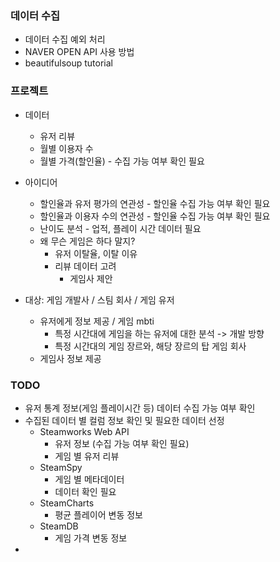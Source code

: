 ### 데이터 수집
- 데이터 수집 예외 처리
- NAVER OPEN API 사용 방법
- beautifulsoup tutorial

### 프로젝트
- 데이터
	- 유저 리뷰
	- 월별 이용자 수
	- 월별 가격(할인율) - 수집 가능 여부 확인 필요
- 아이디어
	- 할인율과 유저 평가의 연관성 - 할인율 수집 가능 여부 확인 필요
	- 할인율과 이용자 수의 연관성 - 할인율 수집 가능 여부 확인 필요
	- 난이도 분석 - 업적, 플레이 시간 데이터 필요
	- 왜 무슨 게임은 하다 말지?
		- 유저 이탈율, 이탈 이유
		- 리뷰 데이터 고려
			- 게임사 제안

- 대상: 게임 개발사 / 스팀 회사 / 게임 유저
	- 유저에게 정보 제공 / 게임 mbti
		- 특정 시간대에 게임을 하는 유저에 대한 분석 -> 개발 방향 
		- 특정 시간대의 게임 장르와, 해당 장르의 탑 게임 회사
	- 게임사 정보 제공

### TODO
- 유저 통계 정보(게임 플레이시간 등) 데이터 수집 가능 여부 확인
- 수집된 데이터 별 컬럼 정보 확인 및 필요한 데이터 선정
	- Steamworks Web API
		- 유저 정보 (수집 가능 여부 확인 필요)
		- 게임 별 유저 리뷰
	- SteamSpy
		- 게임 별 메타데이터
		- 데이터 확인 필요
	- SteamCharts
		- 평균 플레이어 변동 정보
	- SteamDB
		- 게임 가격 변동 정보
-